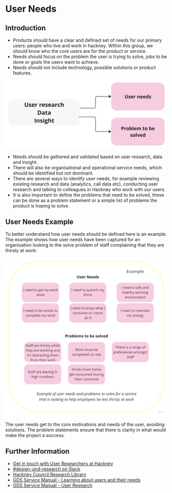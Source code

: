 # User Needs
## Introduction

- Products should have a clear and defined set of needs for our primary users: people who live and work in hackney. Within this group, we should know who the core users are for the product or service.
- Needs should focus on the problem the user is trying to solve, jobs to be done or goals the users want to achieve.
- Needs should not include technology, possible solutions or product features.

![diagram one](../images/user-needs/1.png)

- Needs should be gathered and validated based on user research, data and insight.
- There will also be organisational and operational service needs, which should be identified but not dominant.
- There are several ways to identify user needs, for example reviewing existing research and data (analytics, call data etc), conducting user research and talking to colleagues in Hackney who work with our users.
- It is also important to define the problems that need to be solved, these can be done as a problem statement or a simple list of problems the product is hoping to solve.

## User Needs Example
To better understand how user needs should be defined here is an example. The example shows how user needs have been captured for an organisation looking to the solve problem of staff complaining that they are thirsty at work:

![user needs solved](../images/user-needs/2.png)

The user needs get to the core motivations and needs of the user, avoiding solutions. The problem statements ensure that there is clarity in what would make the project a success.

## Further Information
- [Get in touch with User Researchers at Hackney](mailto:user.research@hackney.gov.uk)
- [#design-and-research on Slack](https://hackit-lbh.slack.com/archives/CJ6AWTH0A)
- [Hackney Council Research Library](https://research.localgov.digital/)
- [GDS Service Manual - Learning about users and their needs](https://www.gov.uk/service-manual/user-research/start-by-learning-user-needs)
- [GDS Service Manual -  User Research](https://www.gov.uk/service-manual/user-research)
